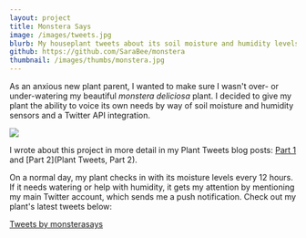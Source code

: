 ```yaml
---
layout: project
title: Monstera Says
image: /images/tweets.jpg
blurb: My houseplant tweets about its soil moisture and humidity levels several times daily.
github: https://github.com/SaraBee/monstera
thumbnail: /images/thumbs/monstera.jpg
---
```

As an anxious new plant parent, I wanted to make sure I wasn't over- or
under-watering my beautiful *monstera deliciosa* plant. I decided to give my
plant the ability to voice its own needs by way of soil moisture and humidity
sensors and a Twitter API integration.

![](http://sarabee.github.io/images/arduino.jpg)

I wrote about this project in more detail in my Plant Tweets blog posts: [Part
1](/2020/04/19/plant-tweets-part-1/) and [Part 2](Plant Tweets,
Part 2).

On a normal day, my plant checks in with its moisture levels every 12 hours.
If it needs watering or help with humidity, it gets my attention by mentioning
my main Twitter account, which sends me a push notification. Check out my
plant's latest tweets below:

<a class="twitter-timeline" data-lang="en" data-width="480" data-height="480"
data-dnt="true" data-theme="dark"
href="https://twitter.com/monsterasays?ref_src=twsrc%5Etfw">Tweets by
monsterasays</a> <script async src="https://platform.twitter.com/widgets.js"
charset="utf-8"></script>
